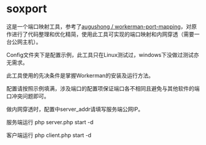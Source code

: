 ﻿# soxport

这是一个端口映射工具，参考了[augushong / workerman-port-mapping](https://gitee.com/augushong/workerman-port-mapping)，对原作进行了代码整理和优化精简，使用此工具可实现的端口映射和内网穿透（需要一台公网主机）。

Config文件夹下是配置示例，此工具只在Linux测试过，windows下没做过测试亦无需求。

此工具使用的先决条件是掌握Workerman的安装及运行方法。

配置请按照示例填满，涉及端口的配置项保证端口各不相同且避免与其他软件的端口冲突问题即可。

做内网穿透时，配置中server_addr请填写服务端公网IP。

服务端运行 php server.php start -d

客户端运行 php client.php start -d
